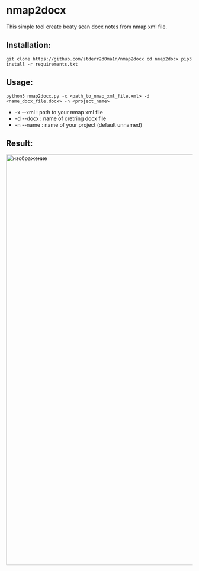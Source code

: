 # nmap2docx
This simple tool create beaty scan docx notes from nmap xml file.
## Installation:
`git clone https://github.com/stderr2d0ma1n/nmap2docx
cd nmap2docx
pip3 install -r requirements.txt`
## Usage:
`python3 nmap2docx.py -x <path_to_nmap_xml_file.xml> -d <name_docx_file.docx> -n <project_name>`
- -x --xml : path to your nmap xml file
- -d --docx : name of cretring docx file
- -n --name : name of your project (default unnamed)
## Result:
<img width="1110" alt="изображение" src="https://user-images.githubusercontent.com/113356347/189657681-1078045a-3c3c-4179-8d67-d3a0fce00051.png">
